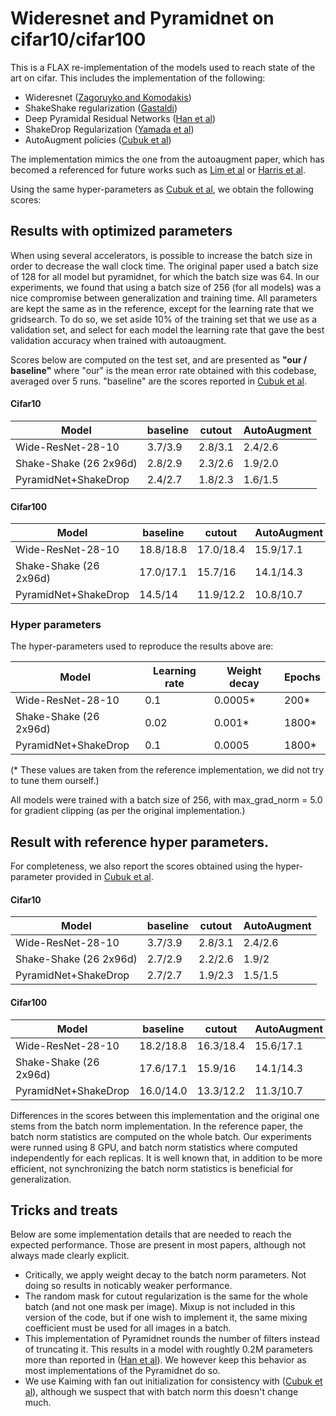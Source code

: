# Wideresnet and Pyramidnet on cifar10/cifar100

This is a FLAX re-implementation of the models used to reach state of the art on
cifar. This includes the implementation of the following:

-   Wideresnet ([Zagoruyko and Komodakis](https://arxiv.org/abs/1605.07146))
-   ShakeShake regularization ([Gastaldi](https://arxiv.org/abs/1705.07485))
-   Deep Pyramidal Residual Networks
    ([Han et al](https://arxiv.org/abs/1610.02915))
-   ShakeDrop Regularization ([Yamada et al](https://arxiv.org/abs/1802.02375))
-   AutoAugment policies ([Cubuk et al](https://arxiv.org/abs/1805.09501))

The implementation mimics the one from the autoaugment paper, which has becomed
a referenced for future works such as
[Lim et al](https://arxiv.org/abs/1905.00397) or
[Harris et al](https://arxiv.org/abs/2002.12047).

Using the same hyper-parameters as
[Cubuk et al](https://arxiv.org/abs/1805.09501), we obtain the following scores:

## Results with optimized parameters

When using several accelerators, is possible to increase the batch size in order
to decrease the wall clock time. The original paper used a batch size of 128 for
all model but pyramidnet, for which the batch size was 64. In our experiments,
we found that using a batch size of 256 (for all models) was a nice compromise
between generalization and training time. All parameters are kept the same as in
the reference, except for the learning rate that we gridsearch. To do so, we set
aside 10% of the training set that we use as a validation set, and select for
each model the learning rate that gave the best validation accuracy when trained
with autoaugment.

Scores below are computed on the test set, and are presented as **"our /
baseline"** where "our" is the mean error rate obtained with this codebase,
averaged over 5 runs. "baseline" are the scores reported in
[Cubuk et al](https://arxiv.org/abs/1805.09501).

#### Cifar10

Model                  | baseline | cutout  | AutoAugment
---------------------- | -------- | ------- | -----------
Wide-ResNet-28-10      | 3.7/3.9  | 2.8/3.1 | 2.4/2.6
Shake-Shake (26 2x96d) | 2.8/2.9  | 2.3/2.6 | 1.9/2.0
PyramidNet+ShakeDrop   | 2.4/2.7  | 1.8/2.3 | 1.6/1.5

#### Cifar100

Model                  | baseline  | cutout    | AutoAugment
---------------------- | --------- | --------- | -----------
Wide-ResNet-28-10      | 18.8/18.8 | 17.0/18.4 | 15.9/17.1
Shake-Shake (26 2x96d) | 17.0/17.1 | 15.7/16   | 14.1/14.3
PyramidNet+ShakeDrop   | 14.5/14   | 11.9/12.2 | 10.8/10.7

### Hyper parameters

The hyper-parameters used to reproduce the results above are:

Model                  | Learning rate | Weight decay | Epochs
---------------------- | ------------- | ------------ | ------
Wide-ResNet-28-10      | 0.1           | 0.0005*      | 200*
Shake-Shake (26 2x96d) | 0.02          | 0.001*       | 1800*
PyramidNet+ShakeDrop   | 0.1           | 0.0005       | 1800*

(* These values are taken from the reference implementation, we did not try to
tune them ourself.)

All models were trained with a batch size of 256, with max_grad_norm = 5.0 for
gradient clipping (as per the original implementation.)

## Result with reference hyper parameters.

For completeness, we also report the scores obtained using the hyper-parameter
provided in [Cubuk et al](https://arxiv.org/abs/1805.09501).

#### Cifar10

Model                  | baseline | cutout  | AutoAugment
---------------------- | -------- | ------- | -----------
Wide-ResNet-28-10      | 3.7/3.9  | 2.8/3.1 | 2.4/2.6
Shake-Shake (26 2x96d) | 2.7/2.9  | 2.2/2.6 | 1.9/2
PyramidNet+ShakeDrop   | 2.7/2.7  | 1.9/2.3 | 1.5/1.5

#### Cifar100

Model                  | baseline  | cutout    | AutoAugment
---------------------- | --------- | --------- | -----------
Wide-ResNet-28-10      | 18.2/18.8 | 16.3/18.4 | 15.6/17.1
Shake-Shake (26 2x96d) | 17.6/17.1 | 15.9/16   | 14.1/14.3
PyramidNet+ShakeDrop   | 16.0/14.0 | 13.3/12.2 | 11.3/10.7

Differences in the scores between this implementation and the original one stems
from the batch norm implementation. In the reference paper, the batch norm
statistics are computed on the whole batch. Our experiments were runned using 8
GPU, and batch norm statistics where computed independently for each replicas.
It is well known that, in addition to be more efficient, not synchronizing the
batch norm statistics is beneficial for generalization.

## Tricks and treats

Below are some implementation details that are needed to reach the expected
performance. Those are present in most papers, although not always made clearly
explicit.

-   Critically, we apply weight decay to the batch norm parameters. Not doing so
    results in noticably weaker performance.
-   The random mask for cutout regularization is the same for the whole batch
    (and not one mask per image). Mixup is not included in this version of the
    code, but if one wish to implement it, the same mixing coefficient must be
    used for all images in a batch.
-   This implementation of Pyramidnet rounds the number of filters instead of
    truncating it. This results in a model with roughtly 0.2M parameters more
    than reported in ([Han et al](https://arxiv.org/abs/1610.02915)). We however
    keep this behavior as most implementations of the Pyramidnet do so.
-   We use Kaiming with fan out initialization for consistency with
    ([Cubuk et al](https://arxiv.org/abs/1805.09501)), although we suspect that
    with batch norm this doesn't change much.
